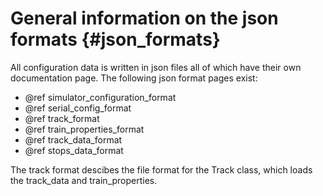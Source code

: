 General information on the json formats {#json_formats}
========================

All configuration data is written in json files all of which have their own documentation page.
The following json format pages exist:

* @ref simulator_configuration_format
* @ref serial_config_format
* @ref track_format
* @ref train_properties_format
* @ref track_data_format
* @ref stops_data_format

The track format descibes the file format for the Track class, which loads the track_data and train_properties.
